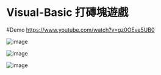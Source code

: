 # Visual-Basic 打磚塊遊戲

#Demo
https://www.youtube.com/watch?v=gz0OEve5UB0

![image](https://user-images.githubusercontent.com/39626315/209251904-d3fe81ad-2730-4008-a7ad-9c6f59fc9cff.png)

![image](https://user-images.githubusercontent.com/39626315/209251960-eb3b2085-a6e2-45c5-bb79-62681284ecb1.png)

![image](https://user-images.githubusercontent.com/39626315/209252681-1901ec4e-391d-40cf-97db-1980160a6940.png)
